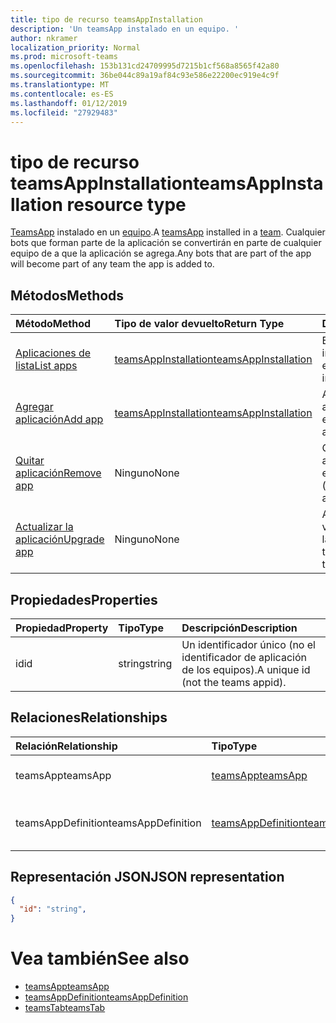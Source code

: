 ```yaml
---
title: tipo de recurso teamsAppInstallation
description: 'Un teamsApp instalado en un equipo. '
author: nkramer
localization_priority: Normal
ms.prod: microsoft-teams
ms.openlocfilehash: 153b131cd24709995d7215b1cf568a8565f42a80
ms.sourcegitcommit: 36be044c89a19af84c93e586e22200ec919e4c9f
ms.translationtype: MT
ms.contentlocale: es-ES
ms.lasthandoff: 01/12/2019
ms.locfileid: "27929483"
---
```

# <a name="teamsappinstallation-resource-type"></a><span data-ttu-id="9252a-103">tipo de recurso teamsAppInstallation</span><span class="sxs-lookup"><span data-stu-id="9252a-103">teamsAppInstallation resource type</span></span>



<span data-ttu-id="9252a-104">[TeamsApp](teamsapp.md) instalado en un [equipo](team.md).</span><span class="sxs-lookup"><span data-stu-id="9252a-104">A [teamsApp](teamsapp.md) installed in a [team](team.md).</span></span> <span data-ttu-id="9252a-105">Cualquier bots que forman parte de la aplicación se convertirán en parte de cualquier equipo de a que la aplicación se agrega.</span><span class="sxs-lookup"><span data-stu-id="9252a-105">Any bots that are part of the app will become part of any team the app is added to.</span></span>

## <a name="methods"></a><span data-ttu-id="9252a-106">Métodos</span><span class="sxs-lookup"><span data-stu-id="9252a-106">Methods</span></span>

| <span data-ttu-id="9252a-107">Método</span><span class="sxs-lookup"><span data-stu-id="9252a-107">Method</span></span>       | <span data-ttu-id="9252a-108">Tipo de valor devuelto</span><span class="sxs-lookup"><span data-stu-id="9252a-108">Return Type</span></span>  |<span data-ttu-id="9252a-109">Descripción</span><span class="sxs-lookup"><span data-stu-id="9252a-109">Description</span></span>|
|:---------------|:--------|:----------|
|[<span data-ttu-id="9252a-110">Aplicaciones de lista</span><span class="sxs-lookup"><span data-stu-id="9252a-110">List apps</span></span>](../api/teamsappinstallation-list.md) | [<span data-ttu-id="9252a-111">teamsAppInstallation</span><span class="sxs-lookup"><span data-stu-id="9252a-111">teamsAppInstallation</span></span>](teamsapp.md) | <span data-ttu-id="9252a-112">Enumera aplicaciones instaladas en un equipo.</span><span class="sxs-lookup"><span data-stu-id="9252a-112">Lists apps installed in a team.</span></span>|
|[<span data-ttu-id="9252a-113">Agregar aplicación</span><span class="sxs-lookup"><span data-stu-id="9252a-113">Add app</span></span>](../api/teamsappinstallation-add.md) | [<span data-ttu-id="9252a-114">teamsAppInstallation</span><span class="sxs-lookup"><span data-stu-id="9252a-114">teamsAppInstallation</span></span>](teamsapp.md) | <span data-ttu-id="9252a-115">Agrega (se instala) una aplicación a un equipo.</span><span class="sxs-lookup"><span data-stu-id="9252a-115">Adds (installs) an app to a team.</span></span>|
|[<span data-ttu-id="9252a-116">Quitar aplicación</span><span class="sxs-lookup"><span data-stu-id="9252a-116">Remove app</span></span>](../api/teamsappinstallation-delete.md) | <span data-ttu-id="9252a-117">Ninguno</span><span class="sxs-lookup"><span data-stu-id="9252a-117">None</span></span> | <span data-ttu-id="9252a-118">Quita (desinstala) una aplicación desde un equipo.</span><span class="sxs-lookup"><span data-stu-id="9252a-118">Removes (uninstalls) an app from a team.</span></span>|
|[<span data-ttu-id="9252a-119">Actualizar la aplicación</span><span class="sxs-lookup"><span data-stu-id="9252a-119">Upgrade app</span></span>](../api/teamsappinstallation-delete.md) | <span data-ttu-id="9252a-120">Ninguno</span><span class="sxs-lookup"><span data-stu-id="9252a-120">None</span></span> | <span data-ttu-id="9252a-121">Actualizaciones a la versión más reciente de la aplicación.</span><span class="sxs-lookup"><span data-stu-id="9252a-121">Upgrades to the latest version of the app.</span></span>|

## <a name="properties"></a><span data-ttu-id="9252a-122">Propiedades</span><span class="sxs-lookup"><span data-stu-id="9252a-122">Properties</span></span>

| <span data-ttu-id="9252a-123">Propiedad</span><span class="sxs-lookup"><span data-stu-id="9252a-123">Property</span></span>            | <span data-ttu-id="9252a-124">Tipo</span><span class="sxs-lookup"><span data-stu-id="9252a-124">Type</span></span>     | <span data-ttu-id="9252a-125">Descripción</span><span class="sxs-lookup"><span data-stu-id="9252a-125">Description</span></span> |
|:------------------- |:-------- |:----------- |
| <span data-ttu-id="9252a-126">id</span><span class="sxs-lookup"><span data-stu-id="9252a-126">id</span></span>                  | <span data-ttu-id="9252a-127">string</span><span class="sxs-lookup"><span data-stu-id="9252a-127">string</span></span>   | <span data-ttu-id="9252a-128">Un identificador único (no el identificador de aplicación de los equipos).</span><span class="sxs-lookup"><span data-stu-id="9252a-128">A unique id (not the teams appid).</span></span> |

## <a name="relationships"></a><span data-ttu-id="9252a-129">Relaciones</span><span class="sxs-lookup"><span data-stu-id="9252a-129">Relationships</span></span>

| <span data-ttu-id="9252a-130">Relación</span><span class="sxs-lookup"><span data-stu-id="9252a-130">Relationship</span></span>   | <span data-ttu-id="9252a-131">Tipo</span><span class="sxs-lookup"><span data-stu-id="9252a-131">Type</span></span>    | <span data-ttu-id="9252a-132">Descripción</span><span class="sxs-lookup"><span data-stu-id="9252a-132">Description</span></span> |
|:---------------|:--------|:----------|
|<span data-ttu-id="9252a-133">teamsApp</span><span class="sxs-lookup"><span data-stu-id="9252a-133">teamsApp</span></span>|[<span data-ttu-id="9252a-134">teamsApp</span><span class="sxs-lookup"><span data-stu-id="9252a-134">teamsApp</span></span>](teamsapp.md)| <span data-ttu-id="9252a-135">La aplicación que está instalada.</span><span class="sxs-lookup"><span data-stu-id="9252a-135">The app that is installed.</span></span> |
|<span data-ttu-id="9252a-136">teamsAppDefinition</span><span class="sxs-lookup"><span data-stu-id="9252a-136">teamsAppDefinition</span></span>|[<span data-ttu-id="9252a-137">teamsAppDefinition</span><span class="sxs-lookup"><span data-stu-id="9252a-137">teamsAppDefinition</span></span>](teamsapp.md)| <span data-ttu-id="9252a-138">Los detalles de esta versión de la aplicación.</span><span class="sxs-lookup"><span data-stu-id="9252a-138">The details of this version of the app.</span></span> |

## <a name="json-representation"></a><span data-ttu-id="9252a-139">Representación JSON</span><span class="sxs-lookup"><span data-stu-id="9252a-139">JSON representation</span></span>

<!-- {
  "blockType": "resource",
  "@odata.type": "microsoft.graph.teamsAppInstallation",
  "baseType": "microsoft.graph.entity"
}-->

```json
{
  "id": "string",
}
```

# <a name="see-also"></a><span data-ttu-id="9252a-140">Vea también</span><span class="sxs-lookup"><span data-stu-id="9252a-140">See also</span></span>

- [<span data-ttu-id="9252a-141">teamsApp</span><span class="sxs-lookup"><span data-stu-id="9252a-141">teamsApp</span></span>](teamsapp.md)
- [<span data-ttu-id="9252a-142">teamsAppDefinition</span><span class="sxs-lookup"><span data-stu-id="9252a-142">teamsAppDefinition</span></span>](teamsappdefinition.md)
- [<span data-ttu-id="9252a-143">teamsTab</span><span class="sxs-lookup"><span data-stu-id="9252a-143">teamsTab</span></span>](../resources/teamstab.md)


<!-- uuid: 8fcb5dbc-d5aa-4681-8e31-b001d5168d79
2015-10-25 14:57:30 UTC -->
<!-- {
  "type": "#page.annotation",
  "description": "teamsApp resource",
  "keywords": "",
  "section": "documentation",
  "tocPath": ""
}-->

